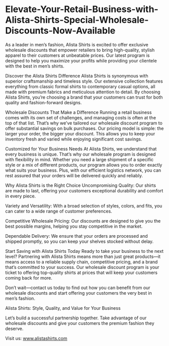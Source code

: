 # Elevate-Your-Retail-Business-with-Alista-Shirts-Special-Wholesale-Discounts-Now-Available
As a leader in men’s fashion, Alista Shirts is excited to offer exclusive wholesale discounts that empower retailers to bring high-quality, stylish apparel to their customers at unbeatable prices. Our latest program is designed to help you maximize your profits while providing your clientele with the best in men’s shirts.

Discover the Alista Shirts Difference
Alista Shirts is synonymous with superior craftsmanship and timeless style. Our extensive collection features everything from classic formal shirts to contemporary casual options, all made with premium fabrics and meticulous attention to detail. By choosing Alista Shirts, you’re choosing a brand that your customers can trust for both quality and fashion-forward designs.

Wholesale Discounts That Make a Difference
Running a retail business comes with its own set of challenges, and managing costs is often at the top of that list. That’s why we’ve tailored our wholesale discount program to offer substantial savings on bulk purchases. Our pricing model is simple: the larger your order, the bigger your discount. This allows you to keep your inventory fresh and varied while enjoying significant cost savings.

Customized for Your Business Needs
At Alista Shirts, we understand that every business is unique. That’s why our wholesale program is designed with flexibility in mind. Whether you need a large shipment of a specific style or a mix of different products, our program allows you to order exactly what suits your business. Plus, with our efficient logistics network, you can rest assured that your orders will be delivered quickly and reliably.

Why Alista Shirts is the Right Choice
Uncompromising Quality: Our shirts are made to last, offering your customers exceptional durability and comfort in every piece.

Variety and Versatility: With a broad selection of styles, colors, and fits, you can cater to a wide range of customer preferences.

Competitive Wholesale Pricing: Our discounts are designed to give you the best possible margins, helping you stay competitive in the market.

Dependable Delivery: We ensure that your orders are processed and shipped promptly, so you can keep your shelves stocked without delay.

Start Saving with Alista Shirts Today
Ready to take your business to the next level? Partnering with Alista Shirts means more than just great products—it means access to a reliable supply chain, competitive pricing, and a brand that’s committed to your success. Our wholesale discount program is your ticket to offering top-quality shirts at prices that will keep your customers coming back for more.

Don’t wait—contact us today to find out how you can benefit from our wholesale discounts and start offering your customers the very best in men’s fashion.

Alista Shirts: Style, Quality, and Value for Your Business

Let’s build a successful partnership together. Take advantage of our wholesale discounts and give your customers the premium fashion they deserve.

Visit us: www.alistashirts.com
